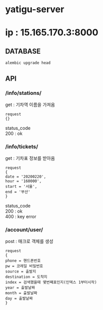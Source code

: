 # yatigu-server
# ip : 15.165.170.3:8000  

## DATABASE
```
alembic upgrade head
```
## API
### /info/stations/
get : 기차역 이름을 가져옴  

```
request
{}
```
status_code  
200 : ok  

### /info/tickets/
get : 기차표 정보를 받아옴
```
request
{
date = '20200220',
hour = '160000',
start = '서울',
end = '부산'
}
```
status_code  
200 : ok  
400 : key error


### /account/user/
post : 매크로 객체를 생성
```
request
{
phone = 핸드폰번호
pw = 코레일 비밀번호
source = 출발지
destination = 도착지
index = 검색했을때 몇번째표인지(인덱스 1부터시작)
year = 출발날짜
month = 출발날짜
day = 출발날짜
}
```